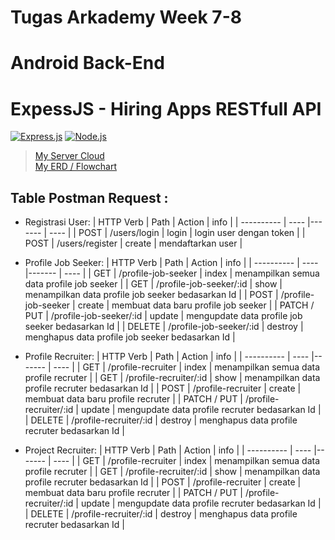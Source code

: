 # Tugas Arkademy Week 7-8  
# Android Back-End
# ExpessJS - Hiring Apps RESTfull API

[![Express.js](https://img.shields.io/badge/Express.js-4.x-orange.svg?style=rounded-square)](https://expressjs.com/en/starter/installing.html)
[![Node.js](https://img.shields.io/badge/Node.js-v.12.13-green.svg?style=rounded-square)](https://nodejs.org/)

> [My Server Cloud](http://34.234.66.114:8080/)  
[My ERD / Flowchart ][erd/flowchart]

## Table Postman Request :
* Registrasi User:
    | HTTP  Verb | Path | Action | info |
    | ---------- | ---- |------- | ---- |
    | POST | /users/login | login | login user dengan token |
    | POST | /users/register | create | mendaftarkan user |
    
* Profile Job Seeker:
    | HTTP  Verb | Path | Action | info |
    | ---------- | ---- |------- | ---- |
    | GET | /profile-job-seeker | index | menampilkan semua data profile job seeker |
    | GET | /profile-job-seeker/:id | show | menampilkan data profile job seeker bedasarkan Id |
    | POST | /profile-job-seeker | create | membuat data baru profile job seeker |
    | PATCH / PUT | /profile-job-seeker/:id | update | mengupdate data profile job seeker bedasarkan Id |
    | DELETE | /profile-job-seeker/:id | destroy | menghapus data profile job seeker bedasarkan Id |

* Profile Recruiter:
    | HTTP  Verb | Path | Action | info |
    | ---------- | ---- |------- | ---- |
    | GET | /profile-recruiter | index | menampilkan semua data profile recruter |
    | GET | /profile-recruiter/:id | show | menampilkan data profile recruter bedasarkan Id |
    | POST | /profile-recruiter | create | membuat data baru profile recruter |
    | PATCH / PUT | /profile-recruiter/:id | update | mengupdate data profile recruter bedasarkan Id |
    | DELETE | /profile-recruiter/:id | destroy | menghapus data profile recruter bedasarkan Id |

* Project Recruiter:
    | HTTP  Verb | Path | Action | info |
    | ---------- | ---- |------- | ---- |
    | GET | /profile-recruiter | index | menampilkan semua data profile recruter |
    | GET | /profile-recruiter/:id | show | menampilkan data profile recruter bedasarkan Id |
    | POST | /profile-recruiter | create | membuat data baru profile recruter |
    | PATCH / PUT | /profile-recruiter/:id | update | mengupdate data profile recruter bedasarkan Id |
    | DELETE | /profile-recruiter/:id | destroy | menghapus data profile recruter bedasarkan Id |

[erd/flowchart]: https://drive.google.com/file/d/1o-mF5aIjFTS-0T4prgDNY6_kcdSQ-1ZF/view?usp=sharing